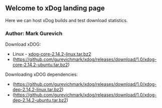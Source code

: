 ## Welcome to xDog landing page

Here we can host xDog builds and test download statistics.

### Author: Mark Gurevich

Download xDOG:
  
  * Linux - [xdog-core-2.14.2-linux.tar.bz2](https://github.com/gurevichmark/xdog/releases/download/1.0/xdog-core-2.14.2-linux.tar.bz2)
  * (https://github.com/gurevichmark/xdog/releases/download/1.0/xdog-core-2.14.2-ubuntu.tar.bz2)

Downloading xDOG dependencies:
  
  * (https://github.com/gurevichmark/xdog/releases/download/1.0/xdog-dep-2.14.2-linux.tar.bz2)
  * (https://github.com/gurevichmark/xdog/releases/download/1.0/xdog-dep-2.14.2-ubuntu.tar.bz2)
